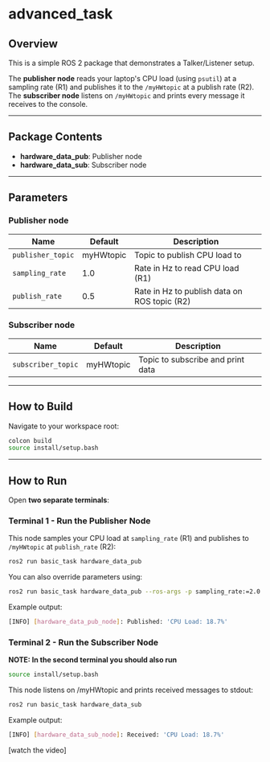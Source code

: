 # advanced_task

## Overview

This is a simple ROS 2 package that demonstrates a Talker/Listener setup.

The **publisher node** reads your laptop's CPU load (using `psutil`) at a sampling rate (R1) and publishes it to the `/myHWtopic` at a publish rate (R2).  
The **subscriber node** listens on `/myHWtopic` and prints every message it receives to the console.

---

## Package Contents

- **hardware_data_pub**: Publisher node
- **hardware_data_sub**: Subscriber node

---

## Parameters

### Publisher node
| Name               | Default    | Description                                  |
| ------------------ | ---------- | -------------------------------------------- |
| `publisher_topic`  | myHWtopic  | Topic to publish CPU load to                 |
| `sampling_rate`    | 1.0        | Rate in Hz to read CPU load (R1)             |
| `publish_rate`     | 0.5        | Rate in Hz to publish data on ROS topic (R2) |

### Subscriber node
| Name                | Default    | Description                               |
| ------------------- | ---------- | ----------------------------------------- |
| `subscriber_topic`  | myHWtopic  | Topic to subscribe and print data         |

---

## How to Build

Navigate to your workspace root:

```bash
colcon build
source install/setup.bash
```

---

## How to Run

Open **two separate terminals**:

###  Terminal 1 - Run the Publisher Node

This node samples your CPU load at `sampling_rate` (R1) and publishes to `/myHWtopic` at `publish_rate` (R2):

```bash
ros2 run basic_task hardware_data_pub
```

You can also override parameters using:

```bash
ros2 run basic_task hardware_data_pub --ros-args -p sampling_rate:=2.0 -p publish_rate:=1.0
```

Example output:

```bash
[INFO] [hardware_data_pub_node]: Published: 'CPU Load: 18.7%'
```

###  Terminal 2 - Run the Subscriber Node
**NOTE: In the second terminal you should also run**

```bash
source install/setup.bash
```

This node listens on /myHWtopic and prints received messages to stdout:

```bash
ros2 run basic_task hardware_data_sub
```

Example output:

```bash
[INFO] [hardware_data_sub_node]: Received: 'CPU Load: 18.7%'
```


[watch the video]
